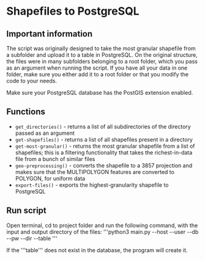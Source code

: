 # Shapefiles to PostgreSQL

## Important information

The script was originally designed to take the most granular shapefile from a subfolder and upload it to a table in PostgreSQL. On the original structure, the files were in many subfolders belonging to a root folder, which you pass as an argument when running the script. If you have all your data in one folder, make sure you either add it to a root folder or that you modify the code to your needs.

Make sure your PostgreSQL database has the PostGIS extension enabled.

## Functions

- `get_directories()` - returns a list of all subdirectories of the directory passed as an argument
- `get-shapefiles()` - returns a list of all shapefiles present in a directory
- `get-most-granular()` - returns the most granular shapefile from a list of shapefiles; this is a filtering functionality that takes the richest-in-data file from a bunch of similar files
- `geo-preprocessing()` - converts the shapefile to a 3857 projection and makes sure that the MULTIPOLYGON features are converted to POLYGON, for uniform data
- `export-files()` - exports the highest-granularity shapefile to PostgreSQL 


## Run script

Open terminal, cd to project folder and run the following command, with the input and output directory of the files:
'''python3 main.py --host <HOST> --user <USER> --db <DATABASE> --pw <PASSWORD> --dir <INPUT-DIRECTORY> --table <OUTPUT-TABLE>'''

If the '''table''' does not exist in the database, the program will create it.

